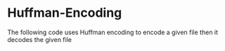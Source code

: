 # Huffman-Encoding
The following code uses Huffman encoding to encode a given file then it decodes the given file
